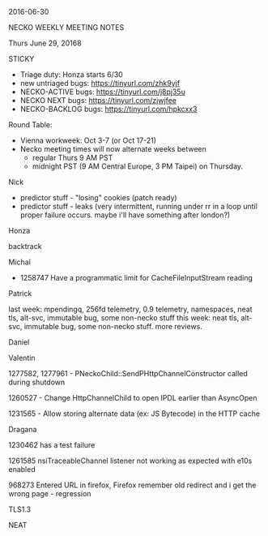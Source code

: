 2016-06-30

NECKO WEEKLY MEETING NOTES

Thurs June 29, 20168

STICKY

- Triage duty: Honza starts 6/30
-  new untriaged bugs: https://tinyurl.com/zhk9yjf
- NECKO-ACTIVE bugs: https://tinyurl.com/j8pj35u
- NECKO NEXT bugs: https://tinyurl.com/zjwjfee
- NECKO-BACKLOG bugs:  https://tinyurl.com/hpkcxx3

Round Table:

- Vienna workweek: Oct 3-7 (or Oct 17-21)
- Necko meeting times will now alternate weeks between
  - regular Thurs 9 AM PST
  - midnight PST (9 AM Central Europe, 3 PM Taipei) on Thursday.

Nick

 - predictor stuff - "losing" cookies (patch ready)
 - predictor stuff - leaks (very intermittent, running under rr in a loop until proper failure occurs. maybe i'll have something after london?)

Honza

backtrack

Michal

  - 1258747 Have a programmatic limit for CacheFileInputStream reading

Patrick

  last week: mpendingq, 256fd telemetry, 0.9 telemetry, namespaces, neat tls, alt-svc, immutable bug, some non-necko stuff
  this week: neat tls, alt-svc, immutable bug, some non-necko stuff. more reviews.

Daniel

Valentin

1277582, 1277961 - PNeckoChild::SendPHttpChannelConstructor called during shutdown

1260527 - Change HttpChannelChild to open IPDL earlier than AsyncOpen

1231565 - Allow storing alternate data (ex: JS Bytecode) in the HTTP cache

Dragana

1230462  has a test failure

1261585 nsiTraceableChannel listener not working as expected with e10s enabled

968273 Entered URL in firefox, Firefox remember old redirect and i get the wrong page      - regression

TLS1.3

NEAT

